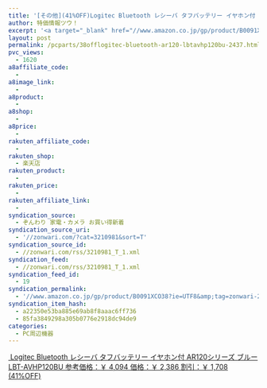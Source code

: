 ```yaml
---
title: '[その他](41%OFF)Logitec Bluetooth レシーバ タフバッテリー イヤホン付 AR120シリーズ ブルー LBT-AVHP120BU ￥2,386'
author: 特価情報ツウ！
excerpt: '<a target="_blank" href="//www.amazon.co.jp/gp/product/B0091XCO38?ie=UTF8&amp;tag=zonwari-22&amp;linkCode=as2&amp;camp=247&amp;creative=7399&amp;creativeASIN=B0091XCO38"><img src="//ecx.images-amazon.com/images/I/418HR1gG59L._SL100_.jpg"><br>Logitec Bluetooth &#12524;&#12471;&#12540;&#12496; &#12479;&#12501;&#12496;&#12483;&#12486;&#12522;&#12540; &#12452;&#12516;&#12507;&#12531;&#20184; AR120&#12471;&#12522;&#12540;&#12474; &#12502;&#12523;&#12540; LBT-AVHP120BU<br>&#21442;&#32771;&#20385;&#26684;&#65306;&#65509; 4,094<br>&#20385;&#26684;&#65306;&#65509; 2,386<br>&#21106;&#24341;&#65306;&#65509; 1,708 (41%OFF)</a>'
layout: post
permalink: /pcparts/38offlogitec-bluetooth-ar120-lbtavhp120bu-2437.html
pvc_views:
  - 1620
a8affiliate_code:
  -
a8image_link:
  -
a8product:
  -
a8shop:
  -
a8price:
  -
rakuten_affiliate_code:
  -
rakuten_shop:
  - 楽天店
rakuten_product:
  -
rakuten_price:
  -
rakuten_affiliate_link:
  -
syndication_source:
  - ぞんわり 家電・カメラ お買い得新着
syndication_source_uri:
  - '//zonwari.com/?cat=3210981&sort=T'
syndication_source_id:
  - //zonwari.com/rss/3210981_T_1.xml
syndication_feed:
  - //zonwari.com/rss/3210981_T_1.xml
syndication_feed_id:
  - 19
syndication_permalink:
  - '//www.amazon.co.jp/gp/product/B0091XCO38?ie=UTF8&amp;tag=zonwari-22&amp;linkCode=as2&amp;camp=247&amp;creative=7399&amp;creativeASIN=B0091XCO38'
syndication_item_hash:
  - a22350e53ba885e69ab8f8aaac6ff736
  - 85fa3849298a305b0776e2918dc94de9
categories:
  - PC周辺機器
---
```

[<img src='//i2.wp.com/ecx.images-amazon.com/images/I/418HR1gG59L._SL150_.jpg?w=546' title="" alt="" data-recalc-dims="1" />
Logitec Bluetooth レシーバ タフバッテリー イヤホン付 AR120シリーズ ブルー LBT-AVHP120BU
参考価格：￥ 4,094
価格：￥ 2,386
割引：￥ 1,708 (41%OFF)][1]

 [1]: //www.amazon.co.jp/gp/product/B0091XCO38?ie=UTF8&#038;tag=tokkajohotsu-22&#038;linkCode=as2&#038;camp=247&#038;creative=7399&#038;creativeASIN=B0091XCO38